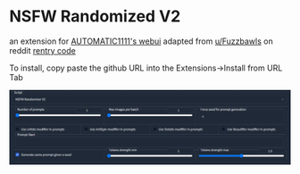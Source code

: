 # NSFW Randomized V2

an extension for [AUTOMATIC1111's webui](https://github.com/AUTOMATIC1111/stable-diffusion-webui)
adapted from [u/Fuzzbawls](https://www.reddit.com/r/unstable_diffusion/comments/zcmauq/nsfw_randomizer_v2_script/) on reddit [rentry code](https://rentry.org/NSFW-Randomizer-v2)

To install, copy paste the github URL into the Extensions->Install from URL Tab

![](display.png)